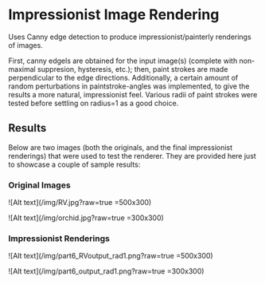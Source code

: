 # Impressionist Image Rendering
Uses Canny edge detection to produce impressionist/painterly renderings of images. 

First, canny edgels are obtained for the input image(s) (complete with non-maximal suppresion, hysteresis, etc.); then, paint strokes are made perpendicular to the edge directions. Additionally, a certain amount of random perturbations in paintstroke-angles was implemented, to give the results a more natural, impressionist feel. Various radii of paint strokes were tested before settling on radius=1 as a good choice.

## Results
Below are two images (both the originals, and the final impressionist renderings) that were used to test the renderer. They are provided here just to showcase a couple of sample results:

### Original Images
![Alt text](/img/RV.jpg?raw=true =500x300)

![Alt text](/img/orchid.jpg?raw=true =300x300)

### Impressionist Renderings
![Alt text](/img/part6_RVoutput_rad1.png?raw=true =500x300)

![Alt text](/img/part6_output_rad1.png?raw=true =300x300)
